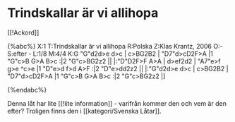 # Trindskallar är vi allihopa

[[!Ackord]]

{%abc%}
X:1
T:Trindskallar är vi allihopa
R:Polska
Z:Klas Krantz, 2006
O:-
S:efter -
L:1/8
M:4/4
K:G
"G"d2d>e d>c | c>BG2B2 | "D7"d>cD2F>A |1 "G"c>B G>A B>c :|2 "G"c>BG2z2 ||
|:"D"D2F>F A>A | d>ef2d2 | "A7"e>f g>e ^c>e |1 "D"e>d f>d A>F :|2 "D"e>dd2z2 ||
|:"G"d2d>e d>c | c>BG2B2 | "D7"d>cD2F>A |1 "G"c>B G>A B>c :|2 "G"c>BG2z2 |]

{%endabc%}

Denna låt har lite [[!lite information]] - varifrån kommer den och vem är den efter? Troligen finns den i [[kategori/Svenska Låtar]].
